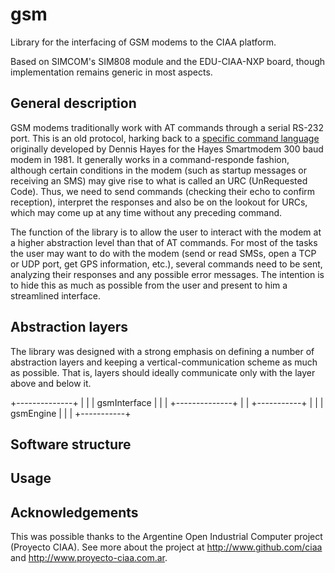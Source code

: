 # gsm
Library for the interfacing of GSM modems to the CIAA platform. 

Based on SIMCOM's SIM808 module and the EDU-CIAA-NXP board, though implementation remains generic in most aspects.

## General description

GSM modems traditionally work with AT commands through a serial RS-232 port. This is an old protocol, harking back to a [specific command language](https://en.wikipedia.org/wiki/Hayes_command_set) originally developed by Dennis Hayes for the Hayes Smartmodem 300 baud modem in 1981. It generally works in a command-responde fashion, although certain conditions in the modem (such as startup messages or receiving an SMS) may give rise to what is called an URC (UnRequested Code). Thus, we need to send commands (checking their echo to confirm reception), interpret the responses and also be on the lookout for URCs, which may come up at any time without any preceding command.

The function of the library is to allow the user to interact with the modem at a higher abstraction level than that of AT commands. For most of the tasks the user may want to do with the modem (send or read SMSs, open a TCP or UDP port, get GPS information, etc.), several commands need to be sent, analyzing their responses and any possible error messages. The intention is to hide this as much as possible from the user and present to him a streamlined interface.

## Abstraction layers

The library was designed with a strong emphasis on defining a number of abstraction layers and keeping a vertical-communication scheme as much as possible. That is, layers should ideally communicate only with the layer above and below it.

   +--------------+
   |              |
   | gsmInterface |
   |              |
   +--------------+
         \|
         \|
    +-----------+
    |           |
    | gsmEngine |
    |           |
    +-----------+

## Software structure

## Usage

## Acknowledgements
This was possible thanks to the Argentine Open Industrial Computer project (Proyecto CIAA). See more about the project at http://www.github.com/ciaa and http://www.proyecto-ciaa.com.ar.
